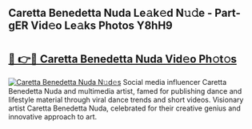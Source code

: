 ## Caretta Benedetta Nuda Le𝚊k𝚎d N𝚞𝚍e - Part-gER Vid𝚎o Le𝚊ks Photos Y8hH9

# <h2><a href="http://fbfbtu.evod.top/?m=Caretta+Benedetta+Nuda">🔗 👉🔴 Caretta Benedetta Nuda Vid𝚎o Ph𝚘t𝚘s</a></h2>

[![Caretta Benedetta Nuda N𝚞d𝚎s](https://i.imgur.com/8V9OHl7.gif)](http://fbfbtu.evod.top/?m=Caretta+Benedetta+Nuda)
Social media influencer Caretta Benedetta Nuda and multimedia artist, famed for publishing dance and lifestyle material through viral dance trends and short videos. Visionary artist Caretta Benedetta Nuda, celebrated for their creative genius and innovative approach to art. 
